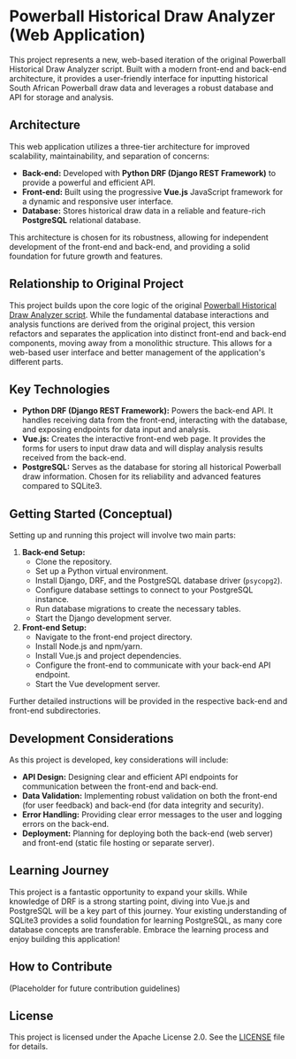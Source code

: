 # Powerball Historical Draw Analyzer (Web Application)

This project represents a new, web-based iteration of the original Powerball Historical Draw Analyzer script. Built with a modern front-end and back-end architecture, it provides a user-friendly interface for inputting historical South African Powerball draw data and leverages a robust database and API for storage and analysis.

## Architecture

This web application utilizes a three-tier architecture for improved scalability, maintainability, and separation of concerns:

*   **Back-end:** Developed with **Python DRF (Django REST Framework)** to provide a powerful and efficient API.
*   **Front-end:** Built using the progressive **Vue.js** JavaScript framework for a dynamic and responsive user interface.
*   **Database:** Stores historical draw data in a reliable and feature-rich **PostgreSQL** relational database.

This architecture is chosen for its robustness, allowing for independent development of the front-end and back-end, and providing a solid foundation for future growth and features.

## Relationship to Original Project

This project builds upon the core logic of the original [Powerball Historical Draw Analyzer script](https://github.com/ViweTeko/pball/tree/main/powerball/body). While the fundamental database interactions and analysis functions are derived from the original project, this version refactors and separates the application into distinct front-end and back-end components, moving away from a monolithic structure. This allows for a web-based user interface and better management of the application's different parts.

## Key Technologies

*   **Python DRF (Django REST Framework):** Powers the back-end API. It handles receiving data from the front-end, interacting with the database, and exposing endpoints for data input and analysis.
*   **Vue.js:** Creates the interactive front-end web page. It provides the forms for users to input draw data and will display analysis results received from the back-end.
*   **PostgreSQL:** Serves as the database for storing all historical Powerball draw information. Chosen for its reliability and advanced features compared to SQLite3.

## Getting Started (Conceptual)

Setting up and running this project will involve two main parts:

1.  **Back-end Setup:**
    *   Clone the repository.
    *   Set up a Python virtual environment.
    *   Install Django, DRF, and the PostgreSQL database driver (`psycopg2`).
    *   Configure database settings to connect to your PostgreSQL instance.
    *   Run database migrations to create the necessary tables.
    *   Start the Django development server.
2.  **Front-end Setup:**
    *   Navigate to the front-end project directory.
    *   Install Node.js and npm/yarn.
    *   Install Vue.js and project dependencies.
    *   Configure the front-end to communicate with your back-end API endpoint.
    *   Start the Vue development server.

Further detailed instructions will be provided in the respective back-end and front-end subdirectories.

## Development Considerations

As this project is developed, key considerations will include:

*   **API Design:** Designing clear and efficient API endpoints for communication between the front-end and back-end.
*   **Data Validation:** Implementing robust validation on both the front-end (for user feedback) and back-end (for data integrity and security).
*   **Error Handling:** Providing clear error messages to the user and logging errors on the back-end.
*   **Deployment:** Planning for deploying both the back-end (web server) and front-end (static file hosting or separate server).

## Learning Journey

This project is a fantastic opportunity to expand your skills. While knowledge of DRF is a strong starting point, diving into Vue.js and PostgreSQL will be a key part of this journey. Your existing understanding of SQLite3 provides a solid foundation for learning PostgreSQL, as many core database concepts are transferable. Embrace the learning process and enjoy building this application!

## How to Contribute

(Placeholder for future contribution guidelines)

## License

This project is licensed under the Apache License 2.0. See the [LICENSE](LICENSE) file for details.
